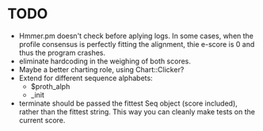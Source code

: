TODO
=====

* Hmmer.pm doesn't check before aplying logs. In some cases,
  when the profile consensus is perfectly fitting the alignment, 
  thie e-score is 0 and thus the program crashes.
* eliminate hardcoding in the weighing of both scores.
* Maybe a better charting role, using Chart::Clicker?
* Extend for different sequence alphabets:
   * $proth_alph
   * _init
* terminate should be passed the fittest Seq object (score included),
  rather than the fittest string. This way you can cleanly make tests
  on the current score.
